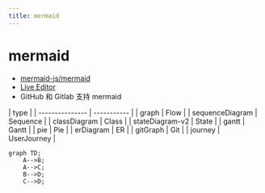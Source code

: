 ```yaml
---
title: mermaid
---
```


# mermaid

- [mermaid-js/mermaid](https://github.com/mermaid-js/mermaid)
- [Live Editor](https://mermaid-js.github.io/mermaid-live-editor)
- GitHub 和 Gitlab 支持 mermaid

| type            |
| --------------- | ----------- |
| graph           | Flow        |
| sequenceDiagram | Sequence    |
| classDiagram    | Class       |
| stateDiagram-v2 | State       |
| gantt           | Gantt       |
| pie             | Pie         |
| erDiagram       | ER          |
| gitGraph        | Git         |
| journey         | UserJourney |

```mermaid
graph TD;
    A-->B;
    A-->C;
    B-->D;
    C-->D;
```
